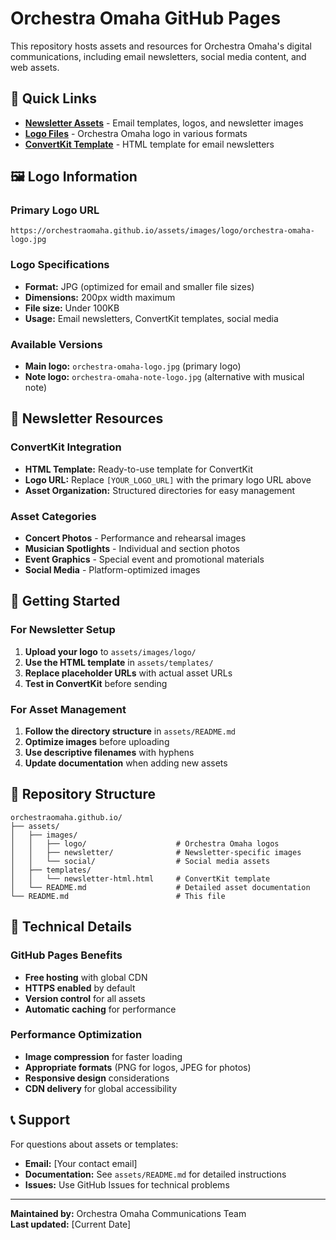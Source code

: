 # Orchestra Omaha GitHub Pages

This repository hosts assets and resources for Orchestra Omaha's digital communications, including email newsletters, social media content, and web assets.

## 🎵 Quick Links

- **[Newsletter Assets](./assets/)** - Email templates, logos, and newsletter images
- **[Logo Files](./assets/images/logo/)** - Orchestra Omaha logo in various formats
- **[ConvertKit Template](./assets/templates/newsletter-html.html)** - HTML template for email newsletters

## 🖼️ Logo Information

### Primary Logo URL
```
https://orchestraomaha.github.io/assets/images/logo/orchestra-omaha-logo.jpg
```

### Logo Specifications
- **Format:** JPG (optimized for email and smaller file sizes)
- **Dimensions:** 200px width maximum
- **File size:** Under 100KB
- **Usage:** Email newsletters, ConvertKit templates, social media

### Available Versions
- **Main logo:** `orchestra-omaha-logo.jpg` (primary logo)
- **Note logo:** `orchestra-omaha-note-logo.jpg` (alternative with musical note)

## 📧 Newsletter Resources

### ConvertKit Integration
- **HTML Template:** Ready-to-use template for ConvertKit
- **Logo URL:** Replace `[YOUR_LOGO_URL]` with the primary logo URL above
- **Asset Organization:** Structured directories for easy management

### Asset Categories
- **Concert Photos** - Performance and rehearsal images
- **Musician Spotlights** - Individual and section photos
- **Event Graphics** - Special event and promotional materials
- **Social Media** - Platform-optimized images

## 🚀 Getting Started

### For Newsletter Setup
1. **Upload your logo** to `assets/images/logo/`
2. **Use the HTML template** in `assets/templates/`
3. **Replace placeholder URLs** with actual asset URLs
4. **Test in ConvertKit** before sending

### For Asset Management
1. **Follow the directory structure** in `assets/README.md`
2. **Optimize images** before uploading
3. **Use descriptive filenames** with hyphens
4. **Update documentation** when adding new assets

## 📁 Repository Structure

```
orchestraomaha.github.io/
├── assets/
│   ├── images/
│   │   ├── logo/                    # Orchestra Omaha logos
│   │   ├── newsletter/              # Newsletter-specific images
│   │   └── social/                  # Social media assets
│   ├── templates/
│   │   └── newsletter-html.html     # ConvertKit template
│   └── README.md                    # Detailed asset documentation
└── README.md                        # This file
```

## 🔧 Technical Details

### GitHub Pages Benefits
- **Free hosting** with global CDN
- **HTTPS enabled** by default
- **Version control** for all assets
- **Automatic caching** for performance

### Performance Optimization
- **Image compression** for faster loading
- **Appropriate formats** (PNG for logos, JPEG for photos)
- **Responsive design** considerations
- **CDN delivery** for global accessibility

## 📞 Support

For questions about assets or templates:
- **Email:** [Your contact email]
- **Documentation:** See `assets/README.md` for detailed instructions
- **Issues:** Use GitHub Issues for technical problems

---

**Maintained by:** Orchestra Omaha Communications Team  
**Last updated:** [Current Date]
